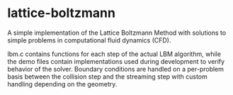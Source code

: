 # lattice-boltzmann
A simple implementation of the Lattice Boltzmann Method with solutions to simple problems in computational fluid dynamics (CFD).

lbm.c contains functions for each step of the actual LBM algorithm, while the demo files contain implementations used during development to verify behavior of the solver. Boundary conditions are handled on a per-problem basis between the collision step and the streaming step with custom handling depending on the geometry.
